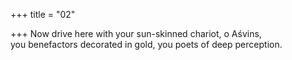 +++
title = "02"

+++
Now drive here with your sun-skinned chariot, o Aśvins,  
you benefactors decorated in gold, you poets of deep perception.  